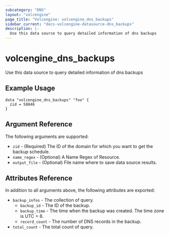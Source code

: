 ```yaml
---
subcategory: "DNS"
layout: "volcengine"
page_title: "Volcengine: volcengine_dns_backups"
sidebar_current: "docs-volcengine-datasource-dns_backups"
description: |-
  Use this data source to query detailed information of dns backups
---
```

# volcengine_dns_backups
Use this data source to query detailed information of dns backups
## Example Usage
```hcl
data "volcengine_dns_backups" "foo" {
  zid = 58846
}
```
## Argument Reference
The following arguments are supported:
* `zid` - (Required) The ID of the domain for which you want to get the backup schedule.
* `name_regex` - (Optional) A Name Regex of Resource.
* `output_file` - (Optional) File name where to save data source results.

## Attributes Reference
In addition to all arguments above, the following attributes are exported:
* `backup_infos` - The collection of query.
    * `backup_id` - The ID of the backup.
    * `backup_time` - The time when the backup was created. The time zone is UTC + 8.
    * `record_count` - The number of DNS records in the backup.
* `total_count` - The total count of query.


